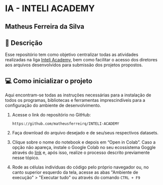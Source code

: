 # IA - INTELI ACADEMY

## Matheus Ferreira da Silva

## 📝 Descrição

Esse repositório tem como objetivo centralizar todas as atividades realizadas na liga [Inteli Academy](https://inteliacademy.com.br/), bem como facilitar o acesso dos diretores aos arquivos desenvolvidos para submissão dos projetos propostos.

## 💻 Como inicializar o projeto

Aqui encontram-se todas as instruções necessárias para a instalação de todos os programas, bibliotecas e ferramentas imprescindíveis para a configuração do ambiente de desenvolvimento.

1. Acesse o link do repositório no GitHub:
    ```
    https://github.com/matheusferreirq/INTELI-ACADEMY
    ```

2. Faça download do arquivo desejado e de seu/seus respectivos datasets.

3. Clique sobre o nome do notebook e depois em “Open in Colab”. Caso a opção não apareça, instale o Google Colab no seu ecossistema Goggle através do [link](https://workspace.google.com/marketplace/app/colaboratory/1014160490159?flow_type=2) e, após isso, realize o processo descrito previamente nesse tópico.

4. Rode as células individuas do código pelo próprio navegador ou, no canto superior esquerdo da tela, acesse as abas "Ambiente de execução" > "Executar tudo" ou através do comando ``CTRL + F9``
